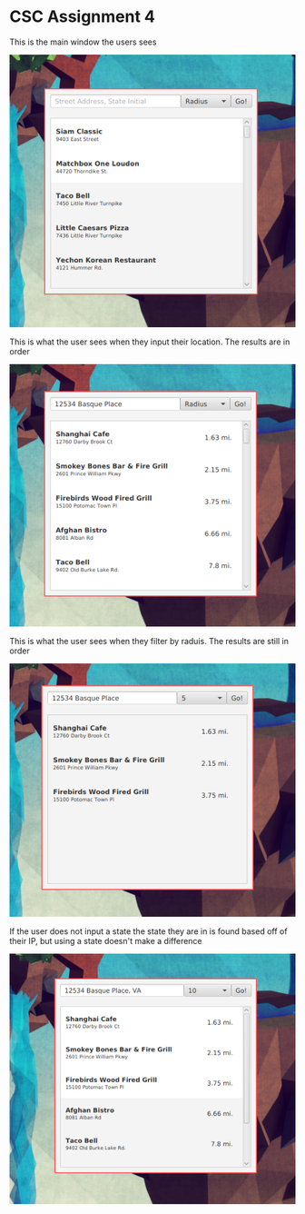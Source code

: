 # CSC Assignment 4



This is the main window the users sees

![Main Window](/src/github_images/Main_Window.png)


This is what the user sees when they input their location. The results are in order

![With_Location](/src/github_images/With_Location.png)


This is what the user sees when they filter by raduis. The results are still in order

![With_Radius](/src/github_images/With_Radius.png)


If the user does not input a state the state they are in is found based off of their IP, but using a state doesn't make a difference

![With_State](/src/github_images/With_State.png)
